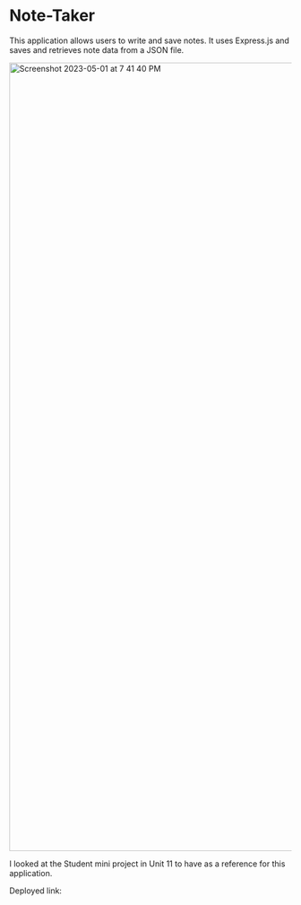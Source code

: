 # Note-Taker
This application allows users to write and save notes. It uses Express.js and saves and retrieves note data from a JSON file.

<img width="1405" alt="Screenshot 2023-05-01 at 7 41 40 PM" src="https://user-images.githubusercontent.com/128011155/235550162-7f2019d1-d9d6-4412-8d1f-2a0e039f91bb.png">

I looked at the Student mini project in Unit 11 to have as a reference for this application.

Deployed link: 